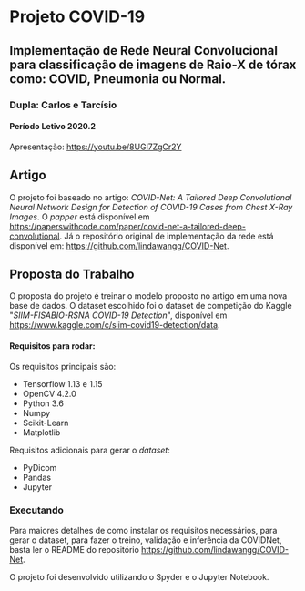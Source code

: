 # Projeto COVID-19
## Implementação de Rede Neural Convolucional para classificação de imagens de Raio-X de tórax como: COVID, Pneumonia ou Normal. 

### Dupla: Carlos e Tarcísio
#### Período Letivo 2020.2

Apresentação: https://youtu.be/8UGl7ZgCr2Y

## Artigo
O projeto foi baseado no artigo: *COVID-Net: A Tailored Deep Convolutional Neural Network Design for Detection of COVID-19 Cases from Chest X-Ray Images*.
O *papper* está disponível em <https://paperswithcode.com/paper/covid-net-a-tailored-deep-convolutional>. 
Já o repositório original de implementação da rede está disponível em: <https://github.com/lindawangg/COVID-Net>.

## Proposta do Trabalho
O proposta do projeto é treinar o modelo proposto no artigo em uma nova base de dados. O dataset escolhido foi o dataset de competição do Kaggle "*SIIM-FISABIO-RSNA COVID-19 Detection*",
disponível em <https://www.kaggle.com/c/siim-covid19-detection/data>.

#### Requisitos para rodar:
Os requisitos principais são:

- Tensorflow 1.13 e 1.15
- OpenCV 4.2.0
- Python 3.6
- Numpy
- Scikit-Learn
- Matplotlib

Requisitos adicionais para gerar o *dataset*:

- PyDicom
- Pandas
- Jupyter

### Executando
Para maiores detalhes de como instalar os requisitos necessários, para gerar o dataset, 
para fazer o treino, validação e inferência da COVIDNet, basta ler o README do repositório <https://github.com/lindawangg/COVID-Net>.

O projeto foi desenvolvido utilizando o Spyder e o Jupyter Notebook.
